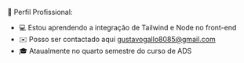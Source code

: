  💼 Perfil Profissional:

- 💻 Estou aprendendo a integração de Tailwind e Node no front-end
- ✉️ Posso ser contactado aqui gustavogallo8085@gmail.com
- 🎓 Ataualmente no quarto semestre do curso de ADS
